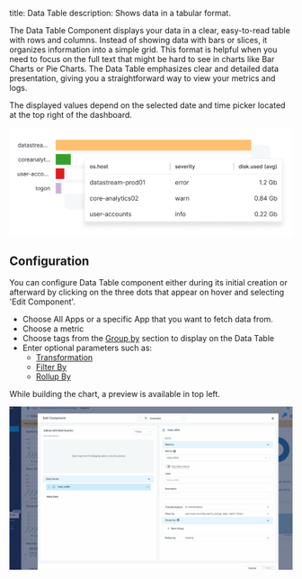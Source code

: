title: Data Table
description: Shows data in a tabular format.

The Data Table Component displays your data in a clear, easy-to-read table with rows and columns. Instead of showing data with bars or slices, it organizes information into a simple grid. This format is helpful when you need to focus on the full text that might be hard to see in charts like Bar Charts or Pie Charts. The Data Table emphasizes clear and detailed data presentation, giving you a straightforward way to view your metrics and logs.

The displayed values depend on the selected date and time picker located at the top right of the dashboard.

![Data Table](../images/dashboards/datatable.png)

## Configuration

You can configure Data Table component either during its initial creation or afterward by clicking on the three dots that appear on hover and selecting 'Edit Component'.

- Choose All Apps or a specific App that you want to fetch data from.
- Choose a metric
- Choose tags from the [Group by](https://sematext.com/docs/dashboards/chart-builder/#group-by) section to display on the Data Table
- Enter optional parameters such as:
  - [Transformation](https://sematext.com/docs/dashboards/chart-builder/#transformation)
  - [Filter By](https://sematext.com/docs/dashboards/chart-builder/#filter-by)
  - [Rollup By](https://sematext.com/docs/dashboards/chart-builder/#rollup-by)
    
While building the chart, a preview is available in top left. 

![Data Table Configuration](../images/dashboards/data-table-edit-configuration.gif)

